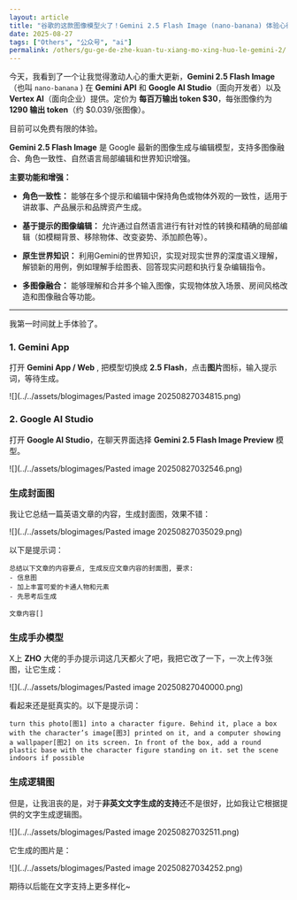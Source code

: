```yaml
---
layout: article
title: "谷歌的这款图像模型火了！Gemini 2.5 Flash Image (nano-banana) 体验心得分享"
date: 2025-08-27
tags: ["Others", "公众号", "ai"]
permalink: /others/gu-ge-de-zhe-kuan-tu-xiang-mo-xing-huo-le-gemini-2/
---
```

今天，我看到了一个让我觉得激动人心的重大更新，**Gemini 2.5 Flash Image** （也叫 `nano-banana` ) 在 **Gemini API** 和 **Google AI Studio**（面向开发者）以及 **Vertex AI**（面向企业）提供。定价为 **每百万输出 token $30**，每张图像约为 **1290 输出 token**（约 $0.039/张图像）。

目前可以免费有限的体验。

**Gemini 2.5 Flash Image** 是 Google 最新的图像生成与编辑模型，支持多图像融合、角色一致性、自然语言局部编辑和世界知识增强。
    
**主要功能和增强：**
    
- **角色一致性：** 能够在多个提示和编辑中保持角色或物体外观的一致性，适用于讲故事、产品展示和品牌资产生成。
	
- **基于提示的图像编辑：** 允许通过自然语言进行有针对性的转换和精确的局部编辑（如模糊背景、移除物体、改变姿势、添加颜色等）。
	
- **原生世界知识：** 利用Gemini的世界知识，实现对现实世界的深度语义理解，解锁新的用例，例如理解手绘图表、回答现实问题和执行复杂编辑指令。
	
- **多图像融合：** 能够理解和合并多个输入图像，实现物体放入场景、房间风格改造和图像融合等功能。

---

我第一时间就上手体验了。

### 1. Gemini App

打开 **Gemini App / Web** , 把模型切换成 **2.5 Flash**，点击**图片**图标，输入提示词，等待生成。

![](../../assets/blogimages/Pasted image 20250827034815.png)

### 2. Google AI Studio

打开 **Google AI Studio**，在聊天界面选择 **Gemini 2.5 Flash Image Preview** 模型。

![](../../assets/blogimages/Pasted image 20250827032546.png)

### 生成封面图

我让它总结一篇英语文章的内容，生成封面图，效果不错：

![](../../assets/blogimages/Pasted image 20250827035029.png)

以下是提示词：

```
总结以下文章的内容要点, 生成反应文章内容的封面图, 要求:
- 信息图 
- 加上丰富可爱的卡通人物和元素
- 先思考后生成
    
文章内容[]
```

### 生成手办模型

X上 **ZHO** 大佬的手办提示词这几天都火了吧，我把它改了一下，一次上传3张图，让它生成：

![](../../assets/blogimages/Pasted image 20250827040000.png)

看起来还是挺真实的。以下是提示词：

```
turn this photo[图1] into a character figure. Behind it, place a box with the character’s image[图3] printed on it, and a computer showing a wallpaper[图2] on its screen. In front of the box, add a round plastic base with the character figure standing on it. set the scene indoors if possible
```

### 生成逻辑图

但是，让我沮丧的是，对于**非英文文字生成的支持**还不是很好，比如我让它根据提供的文字生成逻辑图。

![](../../assets/blogimages/Pasted image 20250827032511.png)

它生成的图片是：

![](../../assets/blogimages/Pasted image 20250827034252.png)

期待以后能在文字支持上更多样化~